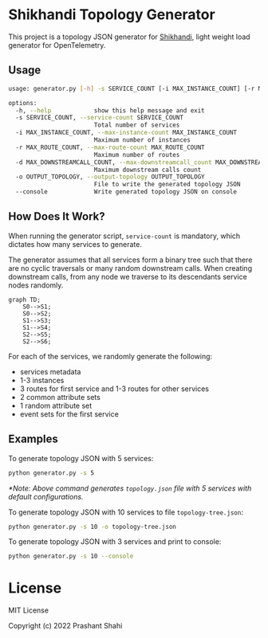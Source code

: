 # Shikhandi Topology Generator

This project is a topology JSON generator for [Shikhandi](https://github.com/srikanthccv/shikhandi),
light weight load generator for OpenTelemetry.

## Usage

```bash
usage: generator.py [-h] -s SERVICE_COUNT [-i MAX_INSTANCE_COUNT] [-r MAX_ROUTE_COUNT] [-d MAX_DOWNSTREAMCALL_COUNT] [-o OUTPUT_TOPOLOGY] [--console]

options:
  -h, --help            show this help message and exit
  -s SERVICE_COUNT, --service-count SERVICE_COUNT
                        Total number of services
  -i MAX_INSTANCE_COUNT, --max-instance-count MAX_INSTANCE_COUNT
                        Maximum number of instances
  -r MAX_ROUTE_COUNT, --max-route-count MAX_ROUTE_COUNT
                        Maximum number of routes
  -d MAX_DOWNSTREAMCALL_COUNT, --max-downstreamcall_count MAX_DOWNSTREAMCALL_COUNT
                        Maximum downstream calls count
  -o OUTPUT_TOPOLOGY, --output-topology OUTPUT_TOPOLOGY
                        File to write the generated topology JSON
  --console             Write generated topology JSON on console
```

## How Does It Work?

When running the generator script, `service-count` is mandatory, which
dictates how many services to generate.

The generator assumes that all services form a binary tree such that there are no
cyclic traversals or many random downstream calls. When creating downstream calls,
from any node we traverse to its descendants service nodes randomly.

```mermaid
graph TD;
    S0-->S1;
    S0-->S2;
    S1-->S3;
    S1-->S4;
    S2-->S5;
    S2-->S6;
```

For each of the services, we randomly generate the following:
- services metadata
- 1-3 instances
- 3 routes for first service and 1-3 routes for other services
- 2 common attribute sets
- 1 random attribute set
- event sets for the first service

## Examples

To generate topology JSON with 5 services:
```bash
python generator.py -s 5
```

_*Note: Above command generates `topology.json` file with 5 services with default configurations._

To generate topology JSON with 10 services to file `topology-tree.json`:
```bash
python generator.py -s 10 -o topology-tree.json
```

To generate topology JSON with 3 services and print to console:
```bash
python generator.py -s 10 --console
```

# License

MIT License

Copyright (c) 2022 Prashant Shahi

